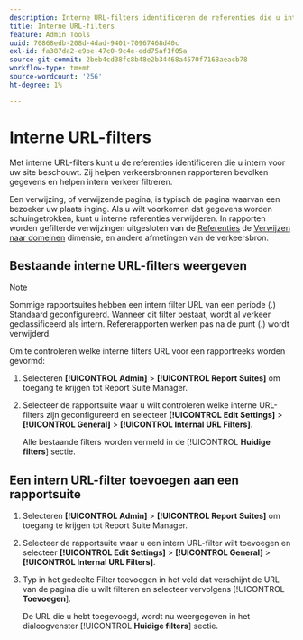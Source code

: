 ```yaml
---
description: Interne URL-filters identificeren de referenties die u intern voor uw site beschouwt. Zij helpen verkeersbronnen rapporteren bevolken gegevens en helpen intern verkeer filtreren.
title: Interne URL-filters
feature: Admin Tools
uuid: 70868edb-208d-4dad-9401-70967468d40c
exl-id: fa387da2-e9be-47c0-9c4e-edd75af1f05a
source-git-commit: 2beb4cd38fc8b48e2b34468a4570f7168aeacb78
workflow-type: tm+mt
source-wordcount: '256'
ht-degree: 1%

---
```



# Interne URL-filters

Met interne URL-filters kunt u de referenties identificeren die u intern voor uw site beschouwt. Zij helpen verkeersbronnen rapporteren bevolken gegevens en helpen intern verkeer filtreren.

Een verwijzing, of verwijzende pagina, is typisch de pagina waarvan een bezoeker uw plaats inging. Als u wilt voorkomen dat gegevens worden schuingetrokken, kunt u interne referenties verwijderen. In rapporten worden gefilterde verwijzingen uitgesloten van de [Referenties](/help/components/dimensions/referrer.md) de [Verwijzen naar domeinen](/help/components/dimensions/referring-domain.md) dimensie, en andere afmetingen van de verkeersbron.

## Bestaande interne URL-filters weergeven

>[!NOTE]
>
>Sommige rapportsuites hebben een intern filter URL van een periode (.) Standaard geconfigureerd. Wanneer dit filter bestaat, wordt al verkeer geclassificeerd als intern. Refererapporten werken pas na de punt (.) wordt verwijderd.

Om te controleren welke interne filters URL voor een rapportreeks worden gevormd: <!-- I don't see the period in my instance? Is the following information valid? "To avoid this, remove the rule listing a period (.) as a filter, and add your own site. The reason why a period is the default internal URL filter is to allow data to be collected in the Pages report. If hits do not match internal URL filters, all pages come up as Other. A period is always somewhere in the URL, which guarantees the Pages report is populated.")-->

1. Selecteren **[!UICONTROL Admin]** > **[!UICONTROL Report Suites]** om toegang te krijgen tot Report Suite Manager.

1. Selecteer de rapportsuite waar u wilt controleren welke interne URL-filters zijn geconfigureerd en selecteer **[!UICONTROL Edit Settings]** > **[!UICONTROL General]** > **[!UICONTROL Internal URL Filters]**.

   Alle bestaande filters worden vermeld in de [!UICONTROL **Huidige filters**] sectie.

## Een intern URL-filter toevoegen aan een rapportsuite

1. Selecteren **[!UICONTROL Admin]** > **[!UICONTROL Report Suites]** om toegang te krijgen tot Report Suite Manager.

1. Selecteer de rapportsuite waar u een intern URL-filter wilt toevoegen en selecteer **[!UICONTROL Edit Settings]** > **[!UICONTROL General]** > **[!UICONTROL Internal URL Filters]**.

1. Typ in het gedeelte Filter toevoegen in het veld dat verschijnt de URL van de pagina die u wilt filteren en selecteer vervolgens [!UICONTROL **Toevoegen**].

   De URL die u hebt toegevoegd, wordt nu weergegeven in het dialoogvenster [!UICONTROL **Huidige filters**] sectie.

